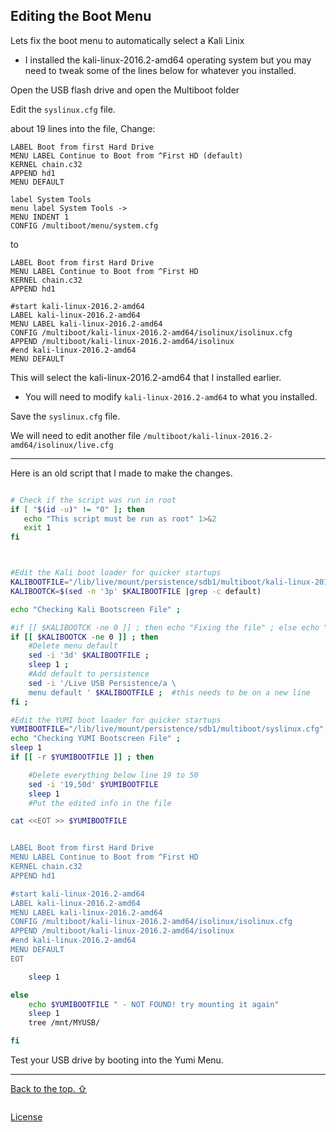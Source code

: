 



## Editing the Boot Menu

Lets fix the boot menu to automatically select a Kali Linix  

- I installed the kali-linux-2016.2-amd64 operating system but you may need to tweak some of the lines below for whatever you installed.  

Open the USB flash drive and open the Multiboot folder  

Edit the `syslinux.cfg` file.  

about 19 lines into the file, Change:  
```
LABEL Boot from first Hard Drive
MENU LABEL Continue to Boot from ^First HD (default)
KERNEL chain.c32
APPEND hd1
MENU DEFAULT

label System Tools
menu label System Tools ->
MENU INDENT 1
CONFIG /multiboot/menu/system.cfg
```
to
```
LABEL Boot from first Hard Drive
MENU LABEL Continue to Boot from ^First HD
KERNEL chain.c32
APPEND hd1

#start kali-linux-2016.2-amd64
LABEL kali-linux-2016.2-amd64
MENU LABEL kali-linux-2016.2-amd64
CONFIG /multiboot/kali-linux-2016.2-amd64/isolinux/isolinux.cfg
APPEND /multiboot/kali-linux-2016.2-amd64/isolinux
#end kali-linux-2016.2-amd64
MENU DEFAULT
```

This will select the kali-linux-2016.2-amd64 that I installed earlier.
- You will need to modify `kali-linux-2016.2-amd64` to what you installed. 

Save the `syslinux.cfg` file.  

We will need to edit another file `/multiboot/kali-linux-2016.2-amd64/isolinux/live.cfg`  



---


Here is an old script that I made to make the changes.

```sh

# Check if the script was run in root
if [ "$(id -u)" != "0" ]; then
   echo "This script must be run as root" 1>&2
   exit 1
fi



#Edit the Kali boot loader for quicker startups
KALIBOOTFILE="/lib/live/mount/persistence/sdb1/multiboot/kali-linux-2016.2-amd64/isolinux/live.cfg"
KALIBOOTCK=$(sed -n '3p' $KALIBOOTFILE |grep -c default)

echo "Checking Kali Bootscreen File" ;

#if [[ $KALIBOOTCK -ne 0 ]] ; then echo "Fixing the file" ; else echo "File is good" ; fi;
if [[ $KALIBOOTCK -ne 0 ]] ; then
	#Delete menu default
	sed -i '3d' $KALIBOOTFILE ;
	sleep 1 ;
	#Add default to persistence
	sed -i '/Live USB Persistence/a \
    menu default ' $KALIBOOTFILE ;  #this needs to be on a new line
fi ;

#Edit the YUMI boot loader for quicker startups
YUMIBOOTFILE="/lib/live/mount/persistence/sdb1/multiboot/syslinux.cfg"
echo "Checking YUMI Bootscreen File" ;
sleep 1
if [[ -r $YUMIBOOTFILE ]] ; then

	#Delete everything below line 19 to 50
	sed -i '19,50d' $YUMIBOOTFILE
	sleep 1
	#Put the edited info in the file

cat <<EOT >> $YUMIBOOTFILE


LABEL Boot from first Hard Drive
MENU LABEL Continue to Boot from ^First HD
KERNEL chain.c32
APPEND hd1

#start kali-linux-2016.2-amd64
LABEL kali-linux-2016.2-amd64
MENU LABEL kali-linux-2016.2-amd64
CONFIG /multiboot/kali-linux-2016.2-amd64/isolinux/isolinux.cfg
APPEND /multiboot/kali-linux-2016.2-amd64/isolinux
#end kali-linux-2016.2-amd64
MENU DEFAULT
EOT

	sleep 1

else
	echo $YUMIBOOTFILE " - NOT FOUND! try mounting it again"
	sleep 1
	tree /mnt/MYUSB/

fi

```



















Test your USB drive by booting into the Yumi Menu.  

---

[Back to the top. ⇧](../master/)  

  
```
```
  

[License](https://github.com/newCodez99/Using-Github/blob/master/LICENSE)

